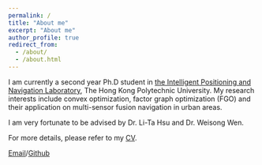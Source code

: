 ```yaml
---
permalink: /
title: "About me"
excerpt: "About me"
author_profile: true
redirect_from: 
  - /about/
  - /about.html
---
```


I am currently a second year Ph.D student in [the Intelligent Positioning and Navigation Laboratory](https://www.polyu.edu.hk/aae/ipn-lab/us/index.html), The Hong Kong Polytechnic University. My research interests include convex optimization, factor graph optimization (FGO) and their application on multi-sensor fusion navigation in urban areas. 

I am very fortunate to be advised by Dr. Li-Ta Hsu and Dr. Weisong Wen. 

For more details, please refer to my [CV](../assets/cv.pdf).

[Email](mailto:baoshan.song@connect.polyu.hk)/[Github](https://github.com/Baoshan-Song)
